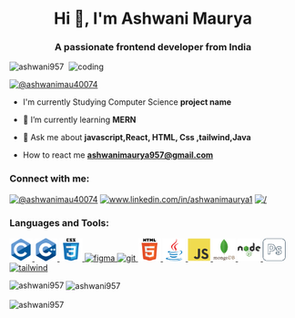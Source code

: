  <h1 align="center">Hi 👋, I'm Ashwani Maurya</h1>
<h3 align="center">A passionate frontend developer from India</h3>


<img src="https://granroyalleigarape.com.br/wp-content/uploads/2021/05/programmer.gif" align="right" alt="coding" width="400"/>


<p align="left"> <img src="https://komarev.com/ghpvc/?username=ashwani957&label=Profile%20views&color=0e75b6&style=flat" alt="ashwani957" /> </p>

<p align="left"> <a href="https://twitter.com/@ashwanimau40074" target="blank"><img src="https://img.shields.io/twitter/follow/@ashwanimau40074?logo=twitter&style=for-the-badge" alt="@ashwanimau40074" /></a> </p>

- I'm currently Studying Computer Science **project name**

- 🌱 I’m currently learning **MERN**

- 💬 Ask me about **javascript,React, HTML, Css ,tailwind,Java**

- How to react me **ashwanimaurya957@gmail.com**

<h3 align="left">Connect with me:</h3>
<p align="left">
<a href="https://twitter.com/@ashwanimau40074" target="blank"><img align="center" src="https://raw.githubusercontent.com/rahuldkjain/github-profile-readme-generator/master/src/images/icons/Social/twitter.svg" alt="@ashwanimau40074" height="30" width="40" /></a>
<a href="https://linkedin.com/in/www.linkedin.com/in/ashwanimaurya1" target="blank"><img align="center" src="https://raw.githubusercontent.com/rahuldkjain/github-profile-readme-generator/master/src/images/icons/Social/linked-in-alt.svg" alt="www.linkedin.com/in/ashwanimaurya1" height="30" width="40" /></a>
<a href="https://instagram.com//" target="blank"><img align="center" src="https://raw.githubusercontent.com/rahuldkjain/github-profile-readme-generator/master/src/images/icons/Social/instagram.svg" alt="/" height="30" width="40" /></a>
</p>

<h3 align="left">Languages and Tools:</h3>
<p align="left"> <a href="https://www.cprogramming.com/" target="_blank" rel="noreferrer"> <img src="https://raw.githubusercontent.com/devicons/devicon/master/icons/c/c-original.svg" alt="c" width="40" height="40"/> </a> <a href="https://www.w3schools.com/cpp/" target="_blank" rel="noreferrer"> <img src="https://raw.githubusercontent.com/devicons/devicon/master/icons/cplusplus/cplusplus-original.svg" alt="cplusplus" width="40" height="40"/> </a> <a href="https://www.w3schools.com/css/" target="_blank" rel="noreferrer"> <img src="https://raw.githubusercontent.com/devicons/devicon/master/icons/css3/css3-original-wordmark.svg" alt="css3" width="40" height="40"/> </a> <a href="https://www.figma.com/" target="_blank" rel="noreferrer"> <img src="https://www.vectorlogo.zone/logos/figma/figma-icon.svg" alt="figma" width="40" height="40"/> </a> <a href="https://git-scm.com/" target="_blank" rel="noreferrer"> <img src="https://www.vectorlogo.zone/logos/git-scm/git-scm-icon.svg" alt="git" width="40" height="40"/> </a> <a href="https://www.w3.org/html/" target="_blank" rel="noreferrer"> <img src="https://raw.githubusercontent.com/devicons/devicon/master/icons/html5/html5-original-wordmark.svg" alt="html5" width="40" height="40"/> </a> <a href="https://www.java.com" target="_blank" rel="noreferrer"> <img src="https://raw.githubusercontent.com/devicons/devicon/master/icons/java/java-original.svg" alt="java" width="40" height="40"/> </a> <a href="https://developer.mozilla.org/en-US/docs/Web/JavaScript" target="_blank" rel="noreferrer"> <img src="https://raw.githubusercontent.com/devicons/devicon/master/icons/javascript/javascript-original.svg" alt="javascript" width="40" height="40"/> </a> <a href="https://www.mongodb.com/" target="_blank" rel="noreferrer"> <img src="https://raw.githubusercontent.com/devicons/devicon/master/icons/mongodb/mongodb-original-wordmark.svg" alt="mongodb" width="40" height="40"/> </a> <a href="https://nodejs.org" target="_blank" rel="noreferrer"> <img src="https://raw.githubusercontent.com/devicons/devicon/master/icons/nodejs/nodejs-original-wordmark.svg" alt="nodejs" width="40" height="40"/> </a> <a href="https://www.photoshop.com/en" target="_blank" rel="noreferrer"> <img src="https://raw.githubusercontent.com/devicons/devicon/master/icons/photoshop/photoshop-line.svg" alt="photoshop" width="40" height="40"/> </a> <a href="https://tailwindcss.com/" target="_blank" rel="noreferrer"> <img src="https://www.vectorlogo.zone/logos/tailwindcss/tailwindcss-icon.svg" alt="tailwind" width="40" height="40"/> </a> </p>

<p><img align="left" src="https://github-readme-stats.vercel.app/api/top-langs?username=ashwani957&show_icons=true&locale=en&layout=compact" alt="ashwani957" /></p>

<p>&nbsp;<img align="center" src="https://github-readme-stats.vercel.app/api?username=ashwani957&show_icons=true&locale=en" alt="ashwani957" /></p>

<p><img align="center" src="https://github-readme-streak-stats.herokuapp.com/?user=ashwani957&" alt="ashwani957" /></p>
